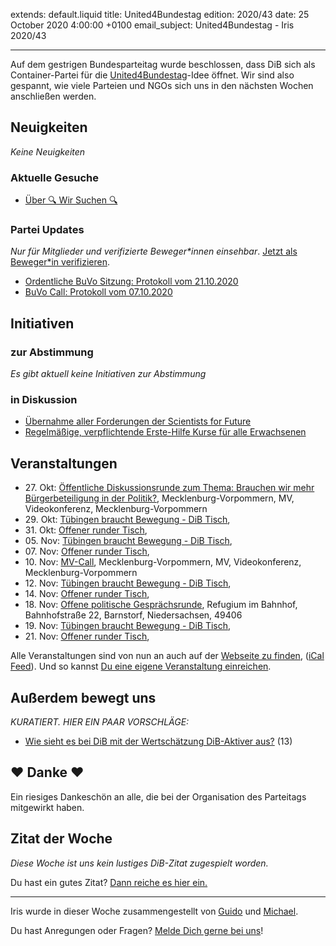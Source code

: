 
extends: default.liquid
title: United4Bundestag
edition: 2020/43
date: 25 October 2020 4:00:00 +0100
email_subject: United4Bundestag - Iris 2020/43

---
Auf dem gestrigen Bundesparteitag wurde beschlossen, dass DiB sich als Container-Partei für die [United4Bundestag](https://united4bundestag.de/)-Idee öffnet. Wir sind also gespannt, wie viele Parteien und NGOs sich uns in den nächsten Wochen anschließen werden.

## Neuigkeiten

_Keine Neuigkeiten_

### Aktuelle Gesuche

 - [Über 🔍 Wir Suchen 🔍](https://marktplatz.dib.de/t/ueber-wir-suchen/8837)

### Partei Updates

_Nur für Mitglieder und verifizierte Beweger\*innen einsehbar_. [Jetzt als Beweger\*in verifizieren](https://dib.de/bewegerin-werden/).

 - [Ordentliche BuVo Sitzung: Protokoll vom 21.10.2020](https://marktplatz.dib.de/t/ordentliche-buvo-sitzung-protokoll-vom-21-10-2020/36159)
 - [BuVo Call: Protokoll vom 07.10.2020](https://marktplatz.dib.de/t/buvo-call-protokoll-vom-07-10-2020/35820)

## Initiativen

### zur Abstimmung
_Es gibt aktuell keine Initiativen zur Abstimmung_

### in Diskussion
 - [Übernahme aller Forderungen der Scientists for Future](https://abstimmen.dib.de/initiative/304-ubernahme-aller-forderungen-der-scientists-for-future)
 - [Regelmäßige, verpflichtende Erste-Hilfe Kurse für alle Erwachsenen](https://abstimmen.dib.de/initiative/302-regelmaige-verpflichtende-erste-hilfe-kurse-fur-alle-erwachsenen)


## Veranstaltungen

 - 27.&nbsp;Okt: [Öffentliche Diskussionsrunde zum Thema: Brauchen wir mehr Bürgerbeteiligung in der Politik?](https://dib.de/veranstaltungen/oeffentliche-diskussionsrunde-zum-thema-brauchen-wir-lobbyismus/), Mecklenburg-Vorpommern, MV, Videokonferenz, Mecklenburg-Vorpommern
 - 29.&nbsp;Okt: [Tübingen braucht Bewegung - DiB Tisch](https://dib.de/veranstaltungen/tuebingen-braucht-bewegung-dib-tisch-2-2020-10-29/), 
 - 31.&nbsp;Okt: [Offener runder Tisch](https://dib.de/veranstaltungen/offener-runder-tisch-2020-10-31/), 
 - 05.&nbsp;Nov: [Tübingen braucht Bewegung - DiB Tisch](https://dib.de/veranstaltungen/tuebingen-braucht-bewegung-dib-tisch-2-2020-11-05/), 
 - 07.&nbsp;Nov: [Offener runder Tisch](https://dib.de/veranstaltungen/offener-runder-tisch-2020-11-07/), 
 - 10.&nbsp;Nov: [MV-Call](https://dib.de/veranstaltungen/mv-call/), Mecklenburg-Vorpommern, MV, Videokonferenz, Mecklenburg-Vorpommern
 - 12.&nbsp;Nov: [Tübingen braucht Bewegung - DiB Tisch](https://dib.de/veranstaltungen/tuebingen-braucht-bewegung-dib-tisch-2-2020-11-12/), 
 - 14.&nbsp;Nov: [Offener runder Tisch](https://dib.de/veranstaltungen/offener-runder-tisch-2020-11-14/), 
 - 18.&nbsp;Nov: [Offene politische Gesprächsrunde](https://dib.de/veranstaltungen/offene-politische-gespraechsrunde-2020-11-18/), Refugium im Bahnhof, Bahnhofstraße 22, Barnstorf, Niedersachsen, 49406
 - 19.&nbsp;Nov: [Tübingen braucht Bewegung - DiB Tisch](https://dib.de/veranstaltungen/tuebingen-braucht-bewegung-dib-tisch-2-2020-11-19/), 
 - 21.&nbsp;Nov: [Offener runder Tisch](https://dib.de/veranstaltungen/offener-runder-tisch-2020-11-21/), 


Alle Veranstaltungen sind von nun an auch auf der [Webseite zu finden](https://dib.de/veranstaltungen/), ([iCal Feed](https://dib.de/?ical=1)). Und so kannst [Du eine eigene Veranstaltung einreichen](https://marktplatz.dib.de/t/eine-veranstaltung-auf-der-webseite-einreichen/21379).


## Außerdem bewegt uns

_KURATIERT. HIER EIN PAAR VORSCHLÄGE:_
 - [Wie sieht es bei DiB mit der Wertschätzung DiB-Aktiver aus?](https://marktplatz.dib.de/t/wie-sieht-es-bei-dib-mit-der-wertschaetzung-dib-aktiver-aus/36138) (13)

## ❤️ Danke ❤️
Ein riesiges Dankeschön an alle, die bei der Organisation des Parteitags mitgewirkt haben.

## Zitat der Woche
_Diese Woche ist uns kein lustiges DiB-Zitat zugespielt worden._

Du hast ein gutes Zitat? [Dann reiche es hier ein.](https://marktplatz.dib.de/t/fortsetzung-lustige-dib-zitate/24431)


---

Iris wurde in dieser Woche zusammengestellt von [Guido](https://marktplatz.dib.de/u/Guido/) und [Michael](https://marktplatz.dib.de/u/MichaelVoss/).

Du hast Anregungen oder Fragen? [Melde Dich gerne bei uns](https://marktplatz.dib.de/t/neu-iris-die-woechtliche-zusammenfasssung-zum-sonntagsbrunch/10990)!

